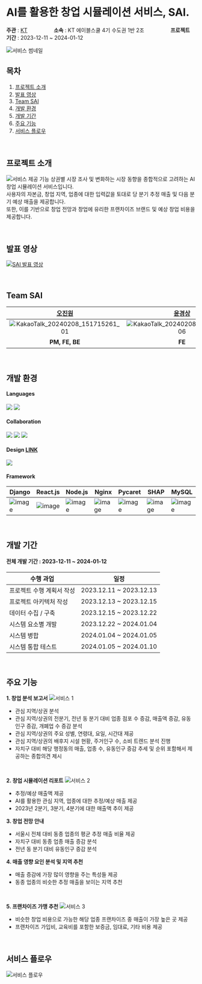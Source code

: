 # AI를 활용한 창업 시뮬레이션 서비스, SAI.
**주관** : [KT](https://aivle.kt.co.kr/home/main/indexMain)　　　　　**소속** : KT 에이블스쿨 4기 수도권 1반 2조　　　　　**프로젝트 기간** : 2023-12-11 ~ 2024-01-12

![서비스 썸네일](https://github.com/KT-AIvle-4th-Big-Project-Team2/SAI/assets/69211032/caf7fc1f-3abc-4f3f-a303-5c4c6e7bb66d)

## 목차
1. [프로젝트 소개](#프로젝트-소개)
2. [발표 영상](#발표-영상)
3. [Team SAI](#team-sai)
4. [개발 환경](#개발-환경)
5. [개발 기간](#개발-기간)
6. [주요 기능](#주요-기능)
7. [서비스 플로우](#서비스-플로우)

<br>

## 프로젝트 소개
![서비스 제공 기능](https://github.com/KT-AIvle-4th-Big-Project-Team2/SAI/assets/69211032/7e14edf5-f51e-48ab-b598-c71b5a6c04f7)
상권별 시장 조사 및 변화하는 시장 동향을 종합적으로 고려하는 AI 창업 시뮬레이션 서비스입니다. <br>
사용자의 자본금, 창업 지역, 업종에 대한 입력값을 토대로 당 분기 추정 매출 및 다음 분기 예상 매출을 제공합니다. <br> 
또한, 이를 기반으로 창업 전망과 창업에 유리한 프랜차이즈 브랜드 및 예상 창업 비용을 제공합니다.

<br>

## 발표 영상
[![SAI 발표 영상](http://img.youtube.com/vi/YNepDxkq0k8/0.jpg)](https://youtu.be/YNepDxkq0k8) 

<br>

## Team SAI
| [오진원](https://github.com/jinwon97) | [윤경상](https://github.com/LVNAo) | [김수현](https://github.com/dduniverse) | [신진한](https://github.com/newdark7749) | [안예린](https://github.com/girlwcode) | [김수환](https://github.com/kimsuhwan1024) | [이웅희](https://github.com/noon772) |
| :---: | :---: | :---: | :---: | :---: | :---: | :---: |
| ![KakaoTalk_20240208_151715261_01](https://github.com/KT-AIvle-4th-Big-Project-Team2/project-file/assets/101264299/7ec1a3b4-8ab5-4b80-baf8-d790f6bc591d) | ![KakaoTalk_20240208_151715261_06](https://github.com/KT-AIvle-4th-Big-Project-Team2/project-file/assets/101264299/1a0853ed-25d1-4468-bfbb-d67f38df4802) | ![KakaoTalk_20240208_151715261_05](https://github.com/KT-AIvle-4th-Big-Project-Team2/project-file/assets/101264299/d7c77b14-f5b7-42a5-84cf-751e8a88020c) | ![KakaoTalk_20240208_151715261](https://github.com/KT-AIvle-4th-Big-Project-Team2/project-file/assets/101264299/b8ac8a4c-4e69-432e-ba06-c74389e5149d) | ![KakaoTalk_20240208_151715261_03](https://github.com/KT-AIvle-4th-Big-Project-Team2/project-file/assets/101264299/4525f751-cdce-4e6a-9273-af9c91f6f565) | ![KakaoTalk_20240208_151715261_04](https://github.com/KT-AIvle-4th-Big-Project-Team2/project-file/assets/101264299/1a5c74c2-60f0-4a69-af90-a24070da78f2) | ![KakaoTalk_20240208_151715261_02](https://github.com/KT-AIvle-4th-Big-Project-Team2/project-file/assets/101264299/24c06ef4-40f6-403e-9401-fd917165d03b) |
|**PM, FE, BE** | **FE** | **AI, 기획** | **AI, FE** | **AI, 기획** | **BE** | **BE** |

<br>

## 개발 환경

#### Languages
<img src="https://img.shields.io/badge/python-3776AB?style=for-the-badge&logo=python&logoColor=white"> <img src="https://img.shields.io/badge/javascript-F7DF1E?style=for-the-badge&logo=javascript&logoColor=black">

#### Collaboration
<img src="https://img.shields.io/badge/git-F05032?style=for-the-badge&logo=git&logoColor=white"> <img src="https://img.shields.io/badge/github-181717?style=for-the-badge&logo=github&logoColor=white"> <img src="https://img.shields.io/badge/notion-A0A0A0?style=for-the-badge&logo=Notion&logoColor=white">

#### Design  [LINK](https://www.figma.com/file/U0uTpgiXIUa6FuXKDaLC8Q/SAI-UI-Design?type=design&node-id=0%3A1&mode=design&t=qNAM5Fid9lRJWpFT-1)
<img src="https://img.shields.io/badge/figma-FF80CD?style=for-the-badge&logo=Figma&logoColor=white"> 

#### Framework
| Django | React.js | Node.js | Nginx | Pycaret | SHAP | MySQL | 
| --- | --- | --- | --- | --- | --- | --- |
| ![image](https://github.com/KT-AIvle-4th-Big-Project-Team2/project-file/assets/101264299/68647621-04a4-4ba7-8797-2635b1924acb)  | ![image](https://github.com/KT-AIvle-4th-Big-Project-Team2/project-file/assets/101264299/1ab66dd0-738b-42ba-bf04-d43b006122e9) |  ![image](https://github.com/KT-AIvle-4th-Big-Project-Team2/project-file/assets/101264299/ea22962a-aeaf-4025-8009-89224f82a95e) | ![image](https://github.com/KT-AIvle-4th-Big-Project-Team2/project-file/assets/101264299/42278f41-d98b-44fc-9cdd-878bfd66d174) | ![image](https://github.com/KT-AIvle-4th-Big-Project-Team2/project-file/assets/101264299/6be4a52d-cdf8-4c5d-b890-dc1dde3c6d69) | ![image](https://github.com/KT-AIvle-4th-Big-Project-Team2/project-file/assets/101264299/237d0376-b75b-4494-a929-aec3f58a7b66) | ![image](https://github.com/KT-AIvle-4th-Big-Project-Team2/project-file/assets/101264299/0ed84404-9cf8-40a7-96f2-1fecbc9814ed)

<br>

## 개발 기간
#### 전체 개발 기간 : 2023-12-11 ~ 2024-01-12

| 수행 과업 | 일정 |
|---------------------------|---|
| 프로젝트 수행 계획서 작성 | 2023.12.11 ~ 2023.12.13  |
| 프로젝트 아키텍처 작성    | 2023.12.13 ~ 2023.12.15  |
| 데이터 수집 / 구축        | 2023.12.15 ~ 2023.12.22  |
| 시스템 요소별 개발        | 2023.12.22 ~ 2024.01.04  |
| 시스템 병합               | 2024.01.04 ~ 2024.01.05	 | 
| 시스템 통합 테스트        | 2024.01.05 ~ 2024.01.10  |

<br>

## 주요 기능
**1. 창업 분석 보고서**
![서비스 1](https://github.com/KT-AIvle-4th-Big-Project-Team2/SAI/assets/69211032/2e1cf0a5-b642-4588-ac9b-beb3cc85f8fa)
- 관심 지역/상권 분석
- 관심 지역/상권의 전분기, 전년 동 분기 대비 업종 점포 수 증감, 매출액 증감, 유동인구 증감, 개폐업 수 증감 분석
- 관심 지역/상권의 주요 성별, 연령대, 요일, 시간대 제공
- 관심 지역/상권의 배후지 시설 현황, 주거인구 수, 소비 트렌드 분석 진행
- 자치구 대비 해당 행정동의 매출, 업종 수, 유동인구 증감 추세 및 순위 포함해서 제공하는 종합의견 제시

<br>

**2. 창업 시뮬레이션 리포트**
![서비스 2](https://github.com/KT-AIvle-4th-Big-Project-Team2/SAI/assets/69211032/780a009b-ea79-46f3-b40a-c5a3bd8db075)
- 추정/예상 매출액 제공
- AI를 활용한 관심 지역, 업종에 대한 추정/예상 매출 제공
- 2023년 2분기, 3분기, 4분기에 대한 매출액 추이 제공  

**3. 창업 전망 안내**
- 서울시 전체 대비 동종 업종의 평균 추정 매출 비율 제공
- 자치구 대비 동종 업종 매출 증감 분석
- 전년 동 분기 대비 유동인구 증감 분석

**4. 매출 영향 요인 분석 및 지역 추천**
- 매출 증감에 가장 많이 영향을 주는 특성들 제공
- 동종 업종의 비슷한 추정 매출을 보이는 지역 추천

<br>

**5. 프랜차이즈 가맹 추천**
![서비스 3](https://github.com/KT-AIvle-4th-Big-Project-Team2/SAI/assets/69211032/af6b5fde-0601-471a-933a-26acff34ac38)
- 비슷한 창업 비용으로 가능한 해당 업종 프랜차이즈 중 매출이 가장 높은 곳 제공
- 프랜차이즈 가입비, 교육비를 포함한 보증금, 임대료, 기타 비용 제공 

<br>

## 서비스 플로우
![서비스 플로우](https://github.com/KT-AIvle-4th-Big-Project-Team2/SAI/assets/69211032/3f4c4012-d365-4094-b3ae-de278038c9c5)
